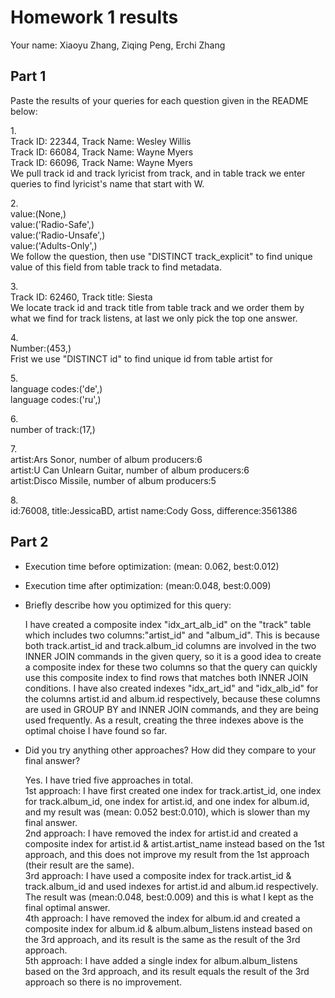 # Homework 1 results

Your name: Xiaoyu Zhang, Ziqing Peng, Erchi Zhang

## Part 1
Paste the results of your queries for each question given in the README below:

1.<br>Track ID: 22344, Track Name: Wesley Willis
<br>Track ID: 66084, Track Name: Wayne Myers
<br>Track ID: 66096, Track Name: Wayne Myers
<br> We pull track id and track lyricist from track, and in table track we enter queries to find lyricist's name that start with W.

2.<br>value:(None,)
<br>value:('Radio-Safe',)
<br>value:('Radio-Unsafe',)
<br>value:('Adults-Only',)
<br> We follow the question, then use "DISTINCT track_explicit" to find unique value of this field from table track to find metadata.

3.<br>Track ID: 62460, Track title: Siesta
<br> We locate track id and track title from table track and we order them by what we find for track listens, at last we only pick the top one answer.

4.<br>Number:(453,)
<br> Frist we use "DISTINCT id" to find unique id from table artist for 

5.<br>language codes:('de',)
<br>language codes:('ru',)

6.<br>number of track:(17,)

7.<br>artist:Ars Sonor, number of album producers:6
<br>artist:U Can Unlearn Guitar, number of album producers:6
<br>artist:Disco Missile, number of album producers:5

8.<br>id:76008, title:JessicaBD, artist name:Cody Goss, difference:3561386

## Part 2

- Execution time before optimization: (mean: 0.062, best:0.012)
- Execution time after optimization: (mean:0.048, best:0.009)

- Briefly describe how you optimized for this query:
<ul>
I have created a composite index "idx_art_alb_id" on the "track" table which includes two columns:"artist_id" and "album_id". This is because both track.artist_id and track.album_id columns are involved in the two INNER JOIN commands in the given query, so it is a good idea to create a composite index for these two columns so that the query can quickly use this composite index to find rows that matches both INNER JOIN conditions. I have also created indexes "idx_art_id" and "idx_alb_id" for the columns artist.id and album.id respectively, because these columns are used in GROUP BY and INNER JOIN commands, and they are being used frequently. As a result, creating the three indexes above is the optimal choise I have found so far.
</ul>

- Did you try anything other approaches?  How did they compare to your final answer?
<ul>Yes. I have tried five approaches in total.
<br>1st approach: I have first created one index for track.artist_id, one index for track.album_id, one index for artist.id, and one index for album.id, and my result was (mean: 0.052 best:0.010), which is slower than my final answer.
<br>2nd approach: I have removed the index for artist.id and created a composite index for artist.id & artist.artist_name instead based on the 1st approach, and this does not improve my result from the 1st approach (their result are the same).
<br>3rd approach: I have used a composite index for track.artist_id & track.album_id and used indexes for artist.id and album.id respectively. The result was (mean:0.048, best:0.009) and this is what I kept as the final optimal answer.
<br>4th approach: I have removed the index for album.id and created a composite index for album.id & album.album_listens instead based on the 3rd approach, and its result is the same as the result of the 3rd approach.
<br>5th approach: I have added a single index for album.album_listens based on the 3rd approach, and its result equals the result of the 3rd approach so there is no improvement.
</ul>
